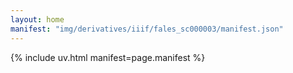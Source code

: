 ```yaml
---
layout: home
manifest: "img/derivatives/iiif/fales_sc000003/manifest.json"
---
```


{% include uv.html manifest=page.manifest %}
